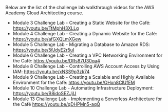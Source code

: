 Below are the list of the challenge lab walkthrough videos for the AWS Academy Cloud Architecting course.

- Module 3 Challenge Lab - Creating a Static Website for the Café: https://youtu.be/TtMphH3XLLg
- Module 4 Challenge Lab - Creating a Dynamic Website for the Café: https://youtu.be/afGXQLmXGew
- Module 5 Challenge Lab - Migrating a Database to Amazon RDS: https://youtu.be/5fJdyE2r5uI
- Module 6 Challenge Lab - Creating a VPC Networking Environment for the Café: https://youtu.be/DRs87U30qa4
- Module 8 Challenge Lab - Controlling AWS Account Access by Using IAM: https://youtu.be/xNSS9p3zk74
- Module 9 Challenge Lab - Creating a Scalable and Highly Available Environment for the Café: https://youtu.be/OHxn8ClUfEM
- Module 10 Challenge Lab - Automating Infrastructure Deployment: https://youtu.be/B8idoSEZJjU
- Module 13 Challenge Lab - Implementing a Serverless Architecture for the Café https://youtu.be/qDHPMn5-aqQ
